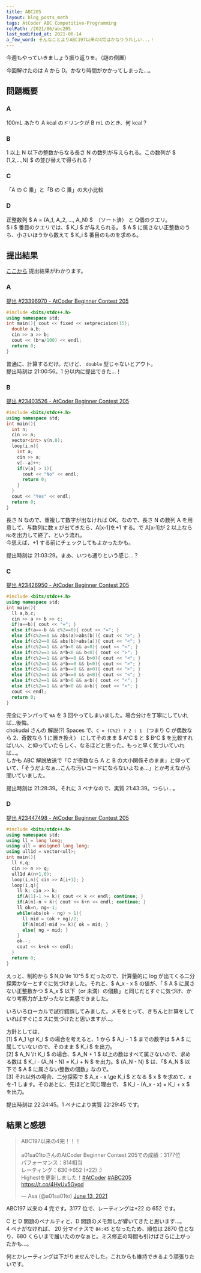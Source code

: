 ```yaml
---
title: ABC205
layout: blog_posts_math
tags: AtCoder ABC Competitive-Programming
relPath: /2021/06/abc205
last_modified_at: 2021-06-14
a_few_word: そんなことよりABC197以来の4完はかなりうれしい...！
---
```


今週もやっていきましょう振り返りを。（謎の倒置）

今回解けたのは A から D。かなり時間がかかってしまった...。

## 問題概要

### A

100mL あたり A kcal のドリンクが B mL のとき、何 kcal？

### B

1 以上 N 以下の整数からなる長さ N の数列が与えられる。この数列が $ (1,2,...,N) $ の並び替えで得られる？

### C

「A の C 乗」と「B の C 乗」の大小比較

### D

正整数列 $ A = (A_1, A_2, ..., A_N) $　（ソート済） と Q個のクエリ。<br>
$ i $ 番目のクエリでは、$ K_i $ が与えられる。 $ A $ に属さない正整数のうち、小さいほうから数えて $ K_i $ 番目のものを求める。

## 提出結果

[ここから](https://atcoder.jp/contests/abc205/submissions?f.User=a01sa01to) 提出結果がわかります。

### A

[提出 #23396970 - AtCoder Beginner Contest 205](https://atcoder.jp/contests/abc205/submissions/23396970)

```cpp
#include <bits/stdc++.h>
using namespace std;
int main(){ cout << fixed << setprecision(15);
  double a,b;
  cin >> a >> b;
  cout << (b*a/100) << endl;
  return 0;
}
```

普通に、計算するだけ。だけど、 `double` 型じゃないとアウト。<br>
提出時刻は 21:00:56。1 分以内に提出できた...！

### B

[提出 #23403526 - AtCoder Beginner Contest 205](https://atcoder.jp/contests/abc205/submissions/23403526)

```cpp
#include <bits/stdc++.h>
using namespace std;
int main(){
  int n;
  cin >> n;
  vector<int> v(n,0);
  loop(i,n){
    int a;
    cin >> a;
    v[--a]++;
    if(v[a] > 1){
      cout << "No" << endl;
      return 0;
    }
  }
  cout << "Yes" << endl;
  return 0;
}
```

長さ N なので、重複して数字が出なければ OK。なので、長さ N の数列 A を用意して、与数列に数 x が出てきたら、A[x-1]を+1 する。で A[x-1]が 2 以上なら`No`を出力して終了、という流れ。<br>
今思えば、+1 する前にチェックしてもよかったかも。

提出時刻は 21:03:29。まあ、いつも通りという感じ...？

### C

[提出 #23426950 - AtCoder Beginner Contest 205](https://atcoder.jp/contests/abc205/submissions/23426950)

```cpp
#include <bits/stdc++.h>
using namespace std;
int main(){
  ll a,b,c;
  cin >> a >> b >> c;
  if(a==b){ cout << "="; }
  else if(a==-b && c%2==0){ cout << "="; }
  else if(c%2==0 && abs(a)>abs(b)){ cout << ">"; }
  else if(c%2==0 && abs(b)>abs(a)){ cout << "<"; }
  else if(c%2==1 && a*b<0 && a<0){ cout << "<"; }
  else if(c%2==1 && a*b<0 && b<0){ cout << ">"; }
  else if(c%2==1 && a*b==0 && b>0){ cout << "<"; }
  else if(c%2==1 && a*b==0 && b<0){ cout << ">"; }
  else if(c%2==1 && a*b==0 && a>0){ cout << ">"; }
  else if(c%2==1 && a*b==0 && a<0){ cout << "<"; }
  else if(c%2==1 && a*b>0 && a<b){ cout << "<"; }
  else if(c%2==1 && a*b>0 && a>b){ cout << ">"; }
  cout << endl;
  return 0;
}
```

完全にテンパって `WA` を 3 回やってしまいました。場合分けを丁寧にしていれば...後悔。<br>
chokudai さんの 解説(?) Spaces で、`C = (C%2) ? 2 : 1` （つまり C が偶数なら 2、奇数なら 1 に置き換え） にしてそのまま $ A^C $ と $ B^C $ を比較すればいい、と仰っていたらしく、なるほどと思った。もっと早く気づいていれば...。<br>
しかも ABC 解説放送で「C が奇数なら A と B の大小関係そのまま」と仰っていて、「そうだよなぁ...こんな汚いコードにならないよなぁ...」とか考えながら聞いていました。

提出時刻は 21:28:39。それに 3 ペナなので、実質 21:43:39。つらい...。

### D

[提出 #23447498 - AtCoder Beginner Contest 205](https://atcoder.jp/contests/abc205/submissions/23447498)

```cpp
#include <bits/stdc++.h>
using namespace std;
using ll = long long;
using ull = unsigned long long;
using ull1d = vector<ull>;
int main(){
  ll n,q;
  cin >> n >> q;
  ull1d A(n+1,0);
  loop(i,n){ cin >> A[i+1]; }
  loop(i,q){
    ll k; cin >> k;
    if(A[1]-1 >= k){ cout << k << endl; continue; }
    if(A[n]-n < k){ cout << k+n << endl; continue; }
    ll ok=n, ng=-1;
    while(abs(ok - ng) > 1){
      ll mid = (ok + ng)/2;
      if(A[mid]-mid >= k){ ok = mid; }
      else{ ng = mid; }
    }
    ok--;
    cout << k+ok << endl;
  }
  return 0;
}
```

えっと、制約から $ N,Q \le 10^5 $ だったので、計算量的に log が出てくる二分探索かなーとすぐに気づけました。それと、$ A_x - x $ の値が、「 $ A $ に属さない正整数かつ $ A_x $ 以下（or 未満）の個数」と同じだとすぐに気づけ、かなり考察力が上がったなと実感できました。

いろいろローカルで試行錯誤してみました。メモをとって、きちんと計算をしていればすぐにミスに気づけたと思いますが...。

方針としては、<br>
[1] $ A_1 \gt K_i $ の場合を考えると、1 から $ A_i - 1 $ までの数字は $ A $ に属していないので、そのまま $ K_i $ を出力。<br>
[2] $ A_N \lt K_i $ の場合、$ A_N + 1 $ 以上の数はすべて属さないので、求める数は $ K_i - (A_N - N) = K_i + N $ を出力。$ (A_N - N) $ は、「$ A_N $ 以下で $ A $ に属さない整数の個数」なので。<br>
[3] それ以外の場合、二分探索で $ A_x - x \ge K_i $ となる $ x $ を求めて、x を-1 します。そのあとに、先ほどと同じ理由で、 $ K_i - (A_x - x) = K_i + x $ を出力。

提出時刻は 22:24:45。1 ペナにより実質 22:29:45 です。

## 結果と感想

<blockquote class="twitter-tweet"><p lang="ja" dir="ltr">ABC197以来の4完！！！<br><br>a01sa01toさんのAtCoder Beginner Contest 205での成績：3177位<br>パフォーマンス：814相当<br>レーティング：630→652 (+22) :)<br>Highestを更新しました！<a href="https://twitter.com/hashtag/AtCoder?src=hash&amp;ref_src=twsrc%5Etfw">#AtCoder</a> <a href="https://twitter.com/hashtag/ABC205?src=hash&amp;ref_src=twsrc%5Etfw">#ABC205</a> <a href="https://t.co/4HyUv5Gyod">https://t.co/4HyUv5Gyod</a></p>&mdash; Asa (@a01sa01to) <a href="https://twitter.com/a01sa01to/status/1404084102362394630?ref_src=twsrc%5Etfw">June 13, 2021</a></blockquote> <script async src="https://platform.twitter.com/widgets.js" charset="utf-8"></script>

ABC197 以来の 4 完です。3177 位で、レーティングは+22 の 652 です。

C と D 問題のペナルティと、D 問題のメモ無しが響いてきたと思います...。<br>
4 ペナがなければ、 20 分マイナスで `84:45` となったため、順位は 2870 位となり、680 くらいまで届いたのかなぁと。ミス修正の時間も引けばさらに上がったかも...。

何とかレーティングは下がりませんでした。これからも維持できるよう頑張りたいです。
